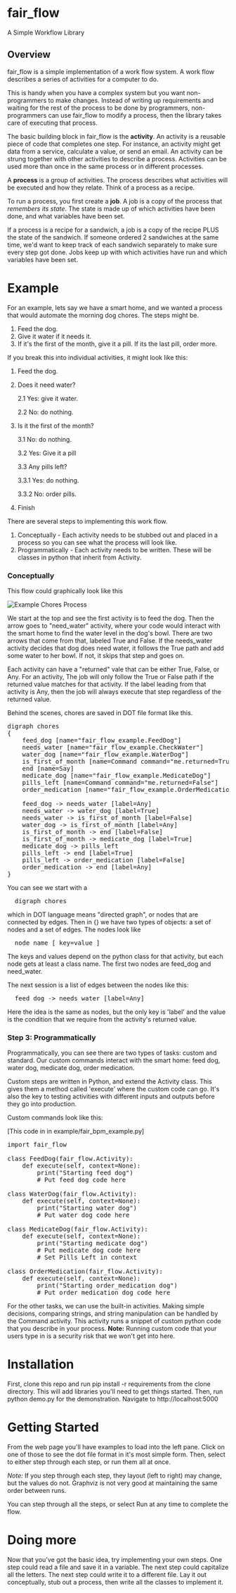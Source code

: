 # fair_flow
A Simple Workflow Library

## Overview
fair_flow is a simple implementation of a work flow system. A work flow describes a series of activities for a computer to do.    

This is handy when you have a complex system but you want non-programmers to make changes. Instead of writing up requirements and waiting for the rest of the process to be done by programmers, non-programmers can use fair_flow to modify a process, then the library takes care of executing that process.

The basic building block in fair_flow is the **activity**.  An activity is a reusable piece of code that completes one step.  For instance, an activity might get data from a service, calculate a value, or send an email.  An activity can be strung together with other activities to describe a process. Activities can be used more than once in the same process or in different processes.

A **process** is a group of activities.  The process describes what activities will be executed and how they relate.  Think of a process as a recipe.

To run a process, you first create a **job**. A job is a copy of the process that _remembers its state_. The state is made up of which activities have been done, and what variables have been set.

If a process is a recipe for a sandwich, a job is a copy of the recipe PLUS the state of the sandwich.  If someone ordered 2 sandwiches at the same time, we'd want to keep track of each sandwich separately to make sure every step got done.  Jobs keep up with which activities have run and which variables have been set.

# Example

For an example, lets say we have a smart home, and we wanted a process that would automate the morning dog chores.  The steps might be.

1.    Feed the dog.
2.    Give it water if it needs it.
3.    If it's the first of the month, give it a pill.  If its the last pill, order more.

If you break this into individual activities, it might look like this:
1.    Feed the dog.
2.    Does it need water?

        2.1    Yes: give it water.

        2.2    No: do nothing.

3.    Is it the first of the month?

        3.1      No: do nothing.

        3.2      Yes:  Give it a pill

        3.3      Any pills left?

        3.3.1 Yes: do nothing.

        3.3.2 No:  order pills.


4.    Finish

There are several steps to implementing this work flow.  
1. Conceptually - Each activity needs to be stubbed out and placed in a process so you can see what the process will look like.  
2. Programmatically - Each activity needs to be written. These will be classes in python that inherit from Activity.  


### Conceptually
This flow could graphically look like this

![Example Chores Process](ExampleChoresProcess.PNG)

We start at the top and see the first activity is to feed the dog.  Then the arrow goes to "need_water" activity, where your code would interact with the smart home to find the water level in the dog's bowl.  There are two arrows that come from that, labeled True and False.  If the needs_water activity decides that dog does need water, it follows the True path and add some water to her bowl.  If not, it skips that step and goes on.

Each activity can have a "returned" vale that can be either True, False, or Any. For an activity, The job will only follow the True or False path if the returned value matches for that activity.  If the label leading from that activity is Any, then the job will always execute that step regardless of the returned value.

Behind the scenes, chores are saved in DOT file format like this.
<pre>
digraph chores
{
    feed_dog [name="fair_flow_example.FeedDog"]
    needs_water [name="fair_flow_example.CheckWater"]
    water_dog [name="fair_flow_example.WaterDog"]
    is_first_of_month [name=Command command="me.returned=True"]
    end [name=Say]
    medicate_dog [name="fair_flow_example.MedicateDog"]
    pills_left [name=Command command="me.returned=False"]
    order_medication [name="fair_flow_example.OrderMedication"]

    feed_dog -> needs_water [label=Any]
    needs_water -> water_dog [label=True]
    needs_water -> is_first_of_month [label=False]
    water_dog -> is_first_of_month [label=Any]
    is_first_of_month -> end [label=False]
    is_first_of_month -> medicate_dog [label=True]
    medicate_dog -> pills_left
    pills_left -> end [label=True]
    pills_left -> order_medication [label=False]
    order_medication -> end [label=Any]
}
</pre>

You can see we start with a
<pre>
  digraph chores
</pre>
 which in DOT language means "directed graph", or nodes that are connected by edges.  Then in {} we have two types of objects: a set of nodes and a set of edges.  The nodes look like
<pre>
  node_name [ key=value ]
</pre>

The keys and values depend on the python class for that activity, but each node gets at least a class name.  The first two nodes are feed_dog and need_water.

The next session is a list of edges between the nodes like this:
<pre>
  feed_dog -> needs_water [label=Any]
</pre>

Here the idea is the same as nodes, but the only key is 'label' and the value is the condition that we require from the activity's returned value.

### Step 3:  Programmatically
Programmatically, you can see there are two types of tasks: custom and standard.  Our custom commands interact with the smart home: feed dog,
water dog, medicate dog, order medication.

Custom steps are written in Python, and extend the Activity class.  This gives them a method called 'execute' where the custom code can go.  It's also the key to testing activities with different inputs and outputs before they go into production.

Custom commands look like this:

[This code in in example/fair_bpm_example.py]

<pre>
import fair_flow

class FeedDog(fair_flow.Activity):
    def execute(self, context=None):
        print("Starting feed dog")
        # Put feed dog code here

class WaterDog(fair_flow.Activity):
    def execute(self, context=None):
        print("Starting water dog")
        # Put water dog code here

class MedicateDog(fair_flow.Activity):
    def execute(self, context=None):
        print("Starting medicate dog")
        # Put medicate dog code here
        # Set Pills Left in context

class OrderMedication(fair_flow.Activity):
    def execute(self, context=None):
        print("Starting order_medication dog")
        # Put order_medication dog code here
</pre>

For the other tasks, we can use the built-in activities. Making simple decisions, comparing strings, and string manipulation can be handled by the Command activity.  This activity runs a snippet of custom python code that you describe in your process.  **Note:**  Running custom code that your users type in is a security risk that we won't get into here.


# Installation

First, clone this repo and run pip install -r requirements from the clone directory.  This will add libraries you'll need to get things started.  Then, run python demo.py for the demonstration.  Navigate to http://localhost:5000


# Getting Started
From the web page you'll have examples to load into the left pane.  Click on one of those to see the dot file format in it's most simple form.  Then, select to either step through each step, or run them all at once.

*Note:*  If you step through each step, they layout (left to right) may change, but the values do not.  Graphviz is not very good at maintaining the same order between runs.

You can step through all the steps, or select Run at any time to complete the flow.

# Doing more
Now that you've got the basic idea, try implementing your own steps.  One step could read a file and save it in a variable.  The next step could capitalize all the letters.  The next step could write it to a different file.  Lay it out conceptually, stub out a process, then write all the classes to implement it.  
